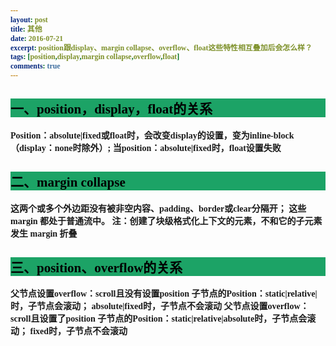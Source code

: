 ```yaml
---
layout: post
title: 其他
date: 2016-07-21
excerpt: position跟display、margin collapse、overflow、float这些特性相互叠加后会怎么样？
tags: [position,display,margin collapse,overflow,float]
comments: true
---
```

<style type="text/css">
    *{
    font-family:"幼圆";
    font-weight:bold;   
}
    h2{
    color:#000;
    background-color:#1CA366;
}
    em{
    color:red;
}
    h3{
    color:#2841D8;
}
</style>
 
## 一、position，display，float的关系
Position：absolute|fixed或float时，会改变display的设置，变为inline-block（display：none时除外）;
当position：absolute|fixed时，float设置失败

## 二、margin collapse
这两个或多个外边距没有被非空内容、padding、border或clear分隔开；
这些 margin 都处于普通流中。
注：创建了块级格式化上下文的元素，不和它的子元素发生 margin 折叠

## 三、position、overflow的关系
父节点设置overflow：scroll且没有设置position
子节点的Position：static|relative|时，子节点会滚动；
                   absolute|fixed时，子节点不会滚动
父节点设置overflow：scroll且设置了position
子节点的Position：static|relative|absolute时，子节点会滚动；
                      fixed时，子节点不会滚动

